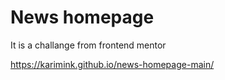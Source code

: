 # News homepage
It is a challange from frontend mentor

https://karimink.github.io/news-homepage-main/
